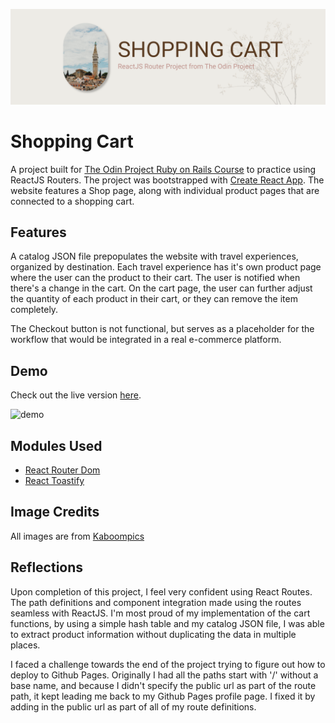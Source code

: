 ![banner](./public/shopping-cart-banner.png)
# Shopping Cart 
A project built for [The Odin Project Ruby on Rails Course](https://www.theodinproject.com/courses/javascript/lessons/shopping-cart) to practice using ReactJS Routers. The project was bootstrapped with [Create React App](https://github.com/facebook/create-react-app). The website features a Shop page, along with individual product pages that are connected to a shopping cart. 

## Features 
A catalog JSON file prepopulates the website with travel experiences, organized by destination. Each travel experience has it's own product page where the user can the product to their cart. The user is notified when there's a change in the cart. On the cart page, the user can further adjust the quantity of each product in their cart, or they can remove the item completely. 

The Checkout button is not functional, but serves as a placeholder for the workflow that would be integrated in a real e-commerce platform. 

## Demo 
Check out the live version [here](https://zxum.github.io/shopping-cart-react/).

![demo](./public/shopping-cart-demo.gif)

## Modules Used 
* [React Router Dom](https://github.com/ReactTraining/react-router)
* [React Toastify](https://fkhadra.github.io/react-toastify/introduction/)

## Image Credits 
All images are from [Kaboompics](https://kaboompics.com/gallery/photoshoots) 

## Reflections 
Upon completion of this project, I feel very confident using React Routes. The path definitions and component integration made using the routes seamless with ReactJS. I'm most proud of my implementation of the cart functions, by using a simple hash table and my catalog JSON file, I was able to extract product information without duplicating the data in multiple places. 

I faced a challenge towards the end of the project trying to figure out how to deploy to Github Pages. Originally I had all the paths start with '/' without a base name, and because I didn't specify the public url as part of the route path, it kept leading me back to my Github Pages profile page. I fixed it by adding in the public url as part of all of my route definitions. 


